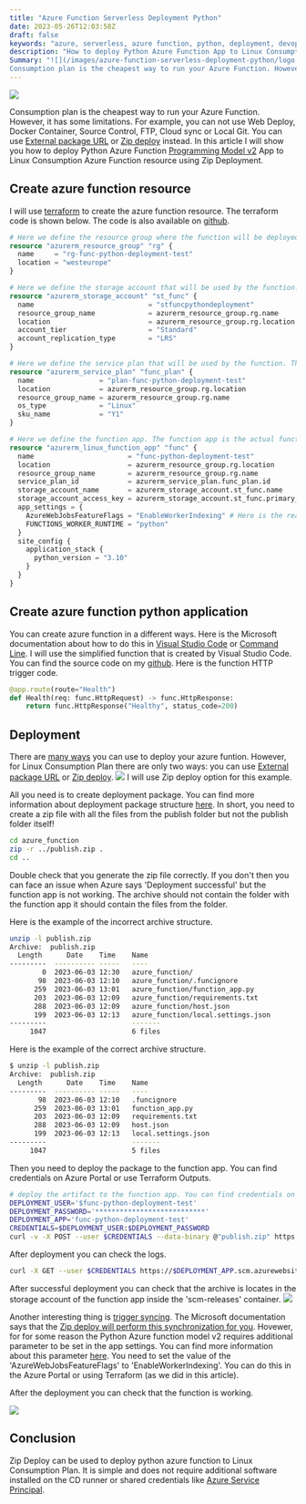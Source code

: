 ```yaml
---
title: "Azure Function Serverless Deployment Python"
date: 2023-05-26T12:03:58Z
draft: false
keywords: "azure, serverless, azure function, python, deployment, devops, terraform"
description: "How to deploy Python Azure Function App to Linux Consumption Azure Function resource using Zip Deployment."
Summary: "![](/images/azure-function-serverless-deployment-python/logo.jpg)
Consumption plan is the cheapest way to run your Azure Function. However, it has some limitations. For example, you can not use Web Deploy, Docker Container, Source Control, FTP, Cloud sync or Local Git. You can use [External package URL](https://learn.microsoft.com/en-us/azure/azure-functions/functions-deployment-technologies#external-package-url) or [Zip deploy](https://learn.microsoft.com/en-us/azure/azure-functions/functions-deployment-technologies#zip-deploy) instead. In this article I will show you how to deploy Python Azure Function [Programming Model v2](https://techcommunity.microsoft.com/t5/azure-compute-blog/azure-functions-v2-python-programming-model/ba-p/3665168) App to Linux Consumption Azure Function resource using Zip Deployment."
---
```


![](/images/azure-function-serverless-deployment-python/logo.jpg)

Consumption plan is the cheapest way to run your Azure Function. However, it has some limitations. For example, you can not use Web Deploy, Docker Container, Source Control, FTP, Cloud sync or Local Git. You can use [External package URL](https://learn.microsoft.com/en-us/azure/azure-functions/functions-deployment-technologies#external-package-url) or [Zip deploy](https://learn.microsoft.com/en-us/azure/azure-functions/functions-deployment-technologies#zip-deploy) instead. In this article I will show you how to deploy Python Azure Function [Programming Model v2](https://techcommunity.microsoft.com/t5/azure-compute-blog/azure-functions-v2-python-programming-model/ba-p/3665168) App to Linux Consumption Azure Function resource using Zip Deployment.

## Create azure function resource
I will use [terraform](https://www.terraform.io) to create the azure function resource. The terraform code is shown below. The code is also available on [github](https://github.com/lAnubisl/AzureFunctionPythonLinuxConsumptionZipDeployment/blob/main/terraform_infrastructure/main.tf).

```terraform
# Here we define the resource group where the function will be deployed. https://registry.terraform.io/providers/hashicorp/azurerm/latest/docs/resources/resource_group
resource "azurerm_resource_group" "rg" {
  name     = "rg-func-python-deployment-test"
  location = "westeurope"
}

# Here we define the storage account that will be used by the function. Any azure function needs a storage account. https://registry.terraform.io/providers/hashicorp/azurerm/latest/docs/resources/storage_account
resource "azurerm_storage_account" "st_func" {
  name                            = "stfuncpythondeployment"
  resource_group_name             = azurerm_resource_group.rg.name
  location                        = azurerm_resource_group.rg.location
  account_tier                    = "Standard"
  account_replication_type        = "LRS"
}

# Here we define the service plan that will be used by the function. The service plan defines the location, the operating system and the pricing tier. https://registry.terraform.io/providers/hashicorp/azurerm/latest/docs/resources/service_plan
resource "azurerm_service_plan" "func_plan" {
  name                = "plan-func-python-deployment-test"
  location            = azurerm_resource_group.rg.location
  resource_group_name = azurerm_resource_group.rg.name
  os_type             = "Linux"
  sku_name            = "Y1"
}

# Here we define the function app. The function app is the actual function that will be deployed. It is linked to the service plan and the storage account. https://registry.terraform.io/providers/hashicorp/azurerm/latest/docs/resources/linux_function_app
resource "azurerm_linux_function_app" "func" {
  name                       = "func-python-deployment-test"
  location                   = azurerm_resource_group.rg.location
  resource_group_name        = azurerm_resource_group.rg.name
  service_plan_id            = azurerm_service_plan.func_plan.id
  storage_account_name       = azurerm_storage_account.st_func.name
  storage_account_access_key = azurerm_storage_account.st_func.primary_access_key
  app_settings = {
    AzureWebJobsFeatureFlags = "EnableWorkerIndexing" # Here is the reason why you need this value: https://learn.microsoft.com/en-us/azure/azure-functions/create-first-function-vs-code-python?pivots=python-mode-decorators#update-app-settings
    FUNCTIONS_WORKER_RUNTIME = "python"
  }
  site_config {
    application_stack {
      python_version = "3.10"
    }
  }
}
```

## Create azure function python application

You can create azure function in a different ways. Here is the Microsoft documentation about how to do this in [Visual Studio Code](https://learn.microsoft.com/en-us/azure/azure-functions/create-first-function-vs-code-python?pivots=python-mode-decorators) or [Command Line](https://learn.microsoft.com/en-us/azure/azure-functions/create-first-function-cli-python?tabs=azure-cli%2Cbash&pivots=python-mode-decorators). I will use the simplified function that is created by Visual Studio Code. You can find the source code on my [github](https://github.com/lAnubisl/AzureFunctionPythonLinuxConsumptionZipDeployment/tree/main/azure_function). Here is the function HTTP trigger code.

```python
@app.route(route="Health")
def Health(req: func.HttpRequest) -> func.HttpResponse:
    return func.HttpResponse("Healthy", status_code=200)
```

## Deployment

There are [many ways](https://learn.microsoft.com/en-us/azure/azure-functions/functions-deployment-technologies) you can use to deploy your azure funtion. However, for Linux Consumption Plan there are only two ways: you can use [External package URL](https://learn.microsoft.com/en-us/azure/azure-functions/functions-deployment-technologies#external-package-url) or [Zip deploy](https://learn.microsoft.com/en-us/azure/azure-functions/functions-deployment-technologies#zip-deploy).
![](/images/azure-function-serverless-deployment-dotnet/deployment_options.png)
I will use Zip deploy option for this example.

All you need is to create deployment package. You can find more information about deployment package structure [here](https://learn.microsoft.com/en-us/azure/azure-functions/deployment-zip-push#deployment-zip-file-requirements). In short, you need to create a zip file with all the files from the publish folder but not the publish folder itself!
``` bash
cd azure_function
zip -r ../publish.zip .
cd ..
```
Double check that you generate the zip file correctly. If you don't then you can face an issue when Azure says 'Deployment successful' but the function app is not working.
The archive should not contain the folder with the function app it should contain the files from the folder.

Here is the example of the incorrect archive structure.
``` bash
unzip -l publish.zip
Archive:  publish.zip
  Length      Date    Time    Name
---------  ---------- -----   ----
        0  2023-06-03 12:30   azure_function/
       98  2023-06-03 12:10   azure_function/.funcignore
      259  2023-06-03 13:01   azure_function/function_app.py
      203  2023-06-03 12:09   azure_function/requirements.txt
      288  2023-06-03 12:09   azure_function/host.json
      199  2023-06-03 12:13   azure_function/local.settings.json
---------                     -------
     1047                     6 files
```
Here is the example of the correct archive structure.
``` bash
$ unzip -l publish.zip
Archive:  publish.zip
  Length      Date    Time    Name
---------  ---------- -----   ----
       98  2023-06-03 12:10   .funcignore
      259  2023-06-03 13:01   function_app.py
      203  2023-06-03 12:09   requirements.txt
      288  2023-06-03 12:09   host.json
      199  2023-06-03 12:13   local.settings.json
---------                     -------
     1047                     5 files
```

  Then you need to deploy the package to the function app. You can find credentials on Azure Portal or use Terraform Outputs.
``` bash
# deploy the artifact to the function app. You can find credentials on Azure Portal or use Terraform Outputs.
DEPLOYMENT_USER='$func-python-deployment-test'
DEPLOYMENT_PASSWORD='***************************'
DEPLOYMENT_APP='func-python-deployment-test'
CREDENTIALS=$DEPLOYMENT_USER:$DEPLOYMENT_PASSWORD
curl -v -X POST --user $CREDENTIALS --data-binary @"publish.zip" https://$DEPLOYMENT_APP.scm.azurewebsites.net:443/api/zipdeploy
```

After deployment you can check the logs.
``` bash
curl -X GET --user $CREDENTIALS https://$DEPLOYMENT_APP.scm.azurewebsites.net:443/deployments
```

After successful deployment you can check that the archive is locates in the storage account of the function app inside the 'scm-releases' container.
![](/images/azure-function-serverless-deployment-python/deployment_package_in_storage.png)

Another interesting thing is [trigger syncing](https://learn.microsoft.com/en-us/azure/azure-functions/functions-deployment-technologies#trigger-syncing). The Microsoft documentation says that the [Zip deploy will perform this synchronization for you](https://github.com/projectkudu/kudu/wiki/Deploying-from-a-zip-file-or-url#comparison-with-zip-api:~:text=Zipdeploy%20will%20perform%20this%20synchronization%20for%20you). Hovewer, for for some reason the Python Azure function model v2 requires additional parameter to be set in the app settings. You can find more information about this parameter [here](https://learn.microsoft.com/en-us/azure/azure-functions/create-first-function-vs-code-python?pivots=python-mode-decorators#update-app-settings). You need to set the value of the 'AzureWebJobsFeatureFlags' to 'EnableWorkerIndexing'. You can do this in the Azure Portal or using Terraform (as we did in this article).

After the deployment you can check that the function is working.

![](/images/azure-function-serverless-deployment-python/functions_list.png)

## Conclusion
Zip Deploy can be used to deploy python azure function to Linux Consumption Plan. It is simple and does not require additional software installed on the CD runner or shared credentials like [Azure Service Principal](https://learn.microsoft.com/en-us/azure/active-directory/develop/app-objects-and-service-principals?tabs=browser).